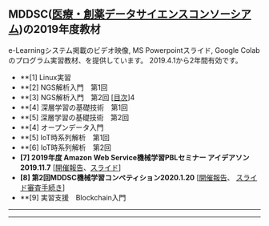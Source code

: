 ## MDDSC([医療・創薬データサイエンスコンソーシアム](http://md-dsc.com/))の2019年度教材
e-Learningシステム掲載のビデオ映像, MS Powerpointスライド, Google Colabのプログラム実習教材、を提供しています。
2019.4.1から2年間有効です。

- **[1] Linux実習
- **[2] NGS解析入門　第1回 
- **[3] NGS解析入門　第2回  [[目次](#NGS3)]4
- **[4] 深層学習の基礎技術　第1回
- **[5] 深層学習の基礎技術　第2回
- **[4] オープンデータ入門
- **[5] IoT時系列解析　第1回
- **[6] IoT時系列解析　第2回
- **[7] 2019年度 Amazon Web Service機械学習PBLセミナー アイデアソン　2019.11.7** [[開催報告](http://md-dsc.com/events/20191128event.php)、[スライド](EK_AWSPBL191128.pdf)]
- **[8] 第2回MDDSC機械学習コンペティション2020.1.20** [[開催報告](http://md-dsc.com/events/20200120event.php)、 [スライド審査手続き](EK_MLCOMP200120.pdf)]
- **[9] 実習支援　Blockchain入門

---



----

